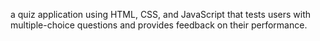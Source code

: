  a quiz application using HTML, CSS, and JavaScript that tests users with multiple-choice
questions and provides feedback on their performance.
